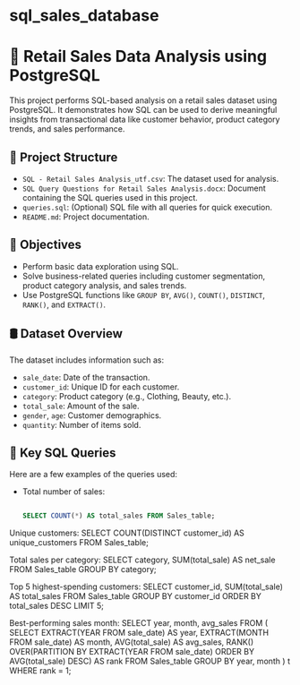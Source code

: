# sql_sales_database
# 🛒 Retail Sales Data Analysis using PostgreSQL

This project performs SQL-based analysis on a retail sales dataset using PostgreSQL. It demonstrates how SQL can be used to derive meaningful insights from transactional data like customer behavior, product category trends, and sales performance.

## 📂 Project Structure

- `SQL - Retail Sales Analysis_utf.csv`: The dataset used for analysis.
- `SQL Query Questions for Retail Sales Analysis.docx`: Document containing the SQL queries used in this project.
- `queries.sql`: (Optional) SQL file with all queries for quick execution.
- `README.md`: Project documentation.

## 🧠 Objectives

- Perform basic data exploration using SQL.
- Solve business-related queries including customer segmentation, product category analysis, and sales trends.
- Use PostgreSQL functions like `GROUP BY`, `AVG()`, `COUNT()`, `DISTINCT`, `RANK()`, and `EXTRACT()`.

## 🛢️ Dataset Overview

The dataset includes information such as:
- `sale_date`: Date of the transaction.
- `customer_id`: Unique ID for each customer.
- `category`: Product category (e.g., Clothing, Beauty, etc.).
- `total_sale`: Amount of the sale.
- `gender`, `age`: Customer demographics.
- `quantity`: Number of items sold.

## 📝 Key SQL Queries

Here are a few examples of the queries used:

- Total number of sales:
  ```sql

  SELECT COUNT(*) AS total_sales FROM Sales_table;

Unique customers:
SELECT COUNT(DISTINCT customer_id) AS unique_customers FROM Sales_table;

Total sales per category:
SELECT category, SUM(total_sale) AS net_sale FROM Sales_table GROUP BY category;


Top 5 highest-spending customers:
SELECT customer_id, SUM(total_sale) AS total_sales
FROM Sales_table
GROUP BY customer_id
ORDER BY total_sales DESC
LIMIT 5;


Best-performing sales month:
SELECT year, month, avg_sales
FROM (
    SELECT 
      EXTRACT(YEAR FROM sale_date) AS year,
      EXTRACT(MONTH FROM sale_date) AS month,
      AVG(total_sale) AS avg_sales,
      RANK() OVER(PARTITION BY EXTRACT(YEAR FROM sale_date) ORDER BY AVG(total_sale) DESC) AS rank
    FROM Sales_table
    GROUP BY year, month
) t
WHERE rank = 1;
